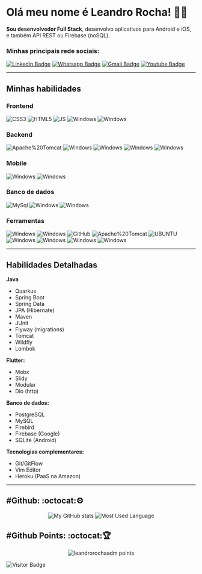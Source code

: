 # Olá meu nome é Leandro Rocha! :man_technologist:

**Sou desenvolvedor Full Stack**, desenvolvo aplicativos para Android e iOS, e também API REST ou Firebase (noSQL).

### Minhas principais rede sociais:

[![Linkedin Badge](https://img.shields.io/badge/-Linkedin-6633cc?style=flat-square&logo=Linkedin&logoColor=white&color=black&link=https://www.linkedin.com/in/leandrorochaadm/)](https://www.linkedin.com/in/leandrorochaadm/)
[![Whatsapp Badge](https://img.shields.io/badge/-WhatsApp-6633cc?style=flat-square&logo=Whatsapp&logoColor=white&color=black&link=https://api.whatsapp.com/message/NREZGGL4OBHXF1)](https://api.whatsapp.com/message/NREZGGL4OBHXF1)
[![Gmail Badge](https://img.shields.io/badge/-Gmail-c14438?style=flat-square&logo=Gmail&logoColor=white&color=black&link=mailto:leandrorochaadm@gmail.com)](mailto:leandrorochaadm@gmail.com)
[![Youtube Badge](https://img.shields.io/badge/-YouTube-c14438?style=flat-square&logo=YouTube&logoColor=white&color=black&link=https://www.youtube.com/channel/UC3IOIEHrxIHDeWBxAklINTA)](https://www.youtube.com/channel/UC3IOIEHrxIHDeWBxAklINTA)

---
## Minhas habilidades

<!-- language -->


<p>

### Frontend

<img alt="CSS3" src="https://img.shields.io/badge/CSS-239120?&style=for-the-badge&logo=css3&logoColor=white"/>  
<img alt="HTML5" src="https://img.shields.io/badge/HTML5-E34F26?style=for-the-badge&logo=html5&logoColor=white"/>
<img alt="JS" src="https://img.shields.io/badge/JavaScript-F7DF1E?style=for-the-badge&logo=javascript&logoColor=black"/>
<img alt="Windows" src="https://img.shields.io/badge/Vue.js-35495E?style=for-the-badge&logo=vue.js&logoColor=4FC08D"/>
<img alt="Windows" src="https://img.shields.io/badge/Quasar-1976D2?style=for-the-badge&logo=Quasar&logoColor=fff"/>

<p>

### Backend

<img alt="Apache%20Tomcat" src="https://img.shields.io/badge/C%20 Sharp-239120?style=for-the-badge&logo=C%20Sharp&logoColor=fff"/>
<img alt="Windows" src="https://img.shields.io/badge/-Java-f12433?style=for-the-badge&logo=java&logoColor=fff"/>
<img alt="Windows" src="https://img.shields.io/badge/-Spring-6DB33F?style=for-the-badge&logo=Spring&logoColor=fff"/>
<img alt="Windows" src="https://img.shields.io/badge/-Go-00ADD8?style=for-the-badge&logo=Go&logoColor=fff"/>
<img alt="Windows" src="https://img.shields.io/badge/Delphi-EE1F35?style=for-the-badge&logo=Delphi&logoColor=fff"/>

### Mobile

<img alt="Windows" src="https://img.shields.io/badge/-Flutter-blue?style=for-the-badge&logo=Flutter&logoColor=white"/>
<img alt="Windows" src="https://img.shields.io/badge/-Dart-0175C2?style=for-the-badge&logo=Dart&logoColor=white"/>


### Banco de dados

<!-- data base -->
<img alt="MySql" src="https://img.shields.io/badge/MySQL-4479A1?style=for-the-badge&logo=mysql&logoColor=white"/>
<img alt="Windows" src="https://img.shields.io/badge/-Postgresql-336791?style=for-the-badge&logo=postgresql&logoColor=white"/>
<img alt="Windows" src="https://img.shields.io/badge/-Firebase-FFCA28?style=for-the-badge&logo=firebase&logoColor=272b33"/>

### Ferramentas
<!-- tools -->

<img alt="Windows" src="https://img.shields.io/badge/Git-F05032?style=for-the-badge&logo=git&logoColor=fff"/>
<img alt="Windows" src="https://img.shields.io/badge/-Bitbucket-0052CC?style=for-the-badge&logo=Bitbucket&logoColor=fff"/>
<img alt="GitHub" src="https://img.shields.io/badge/GitHub-100000?style=for-the-badge&logo=github&logoColor=white"/>
<img alt="Apache%20Tomcat" src="https://img.shields.io/badge/Apache%20Tomcat-F8DC75?style=for-the-badge&logo=Apache%20Tomcat&logoColor=black"/>
<img alt="UBUNTU" src="https://img.shields.io/badge/Ubuntu-E95420?style=for-the-badge&logo=ubuntu&logoColor=white"/>
<img alt="Windows" src="https://img.shields.io/badge/Windows-0078D6?style=for-the-badge&logo=windows&logoColor=white"/>
<img alt="Windows" src="https://img.shields.io/badge/-jira%20software-0052CC?style=for-the-badge&logo=jira-software&logoColor=fff"/>
<img alt="Windows" src="https://img.shields.io/badge/-Neovim-57A143?style=for-the-badge&logo=Neovim&logoColor=fff"/>
<img alt="Windows" src="https://img.shields.io/badge/-Heroku-430098?style=for-the-badge&logo=Heroku&logoColor=fff"/>


<p>
<hr>

## Habilidades Detalhadas

**Java**
* Quarkus
* Spring Boot <!-- * Spring Security --> 
* Spring Data
* JPA (Hibernate)
* Maven
* JUnit
* Flyway (migrations)
* Tomcat
* Wildfly <!-- * JSF (Primefaces) -->
* Lombok

**Flutter:**
* Mobx
* Slidy
* Modular
* Dio (http)

**Banco de dados:**
* PostgreSQL
* MySQL
* Firebird
* Firebase (Google)
* SQLite (Android)

**Tecnologias complementares:**
* Git/GitFlow
* Vim Editor
* Heroku (PaaS na Amazon)


<hr>

<h2 align='left'>#Github: :octocat:⚙️</h2>
<p align="center">
    <img  align="center" src="https://github-readme-stats.codestackr.vercel.app/api?username=leandrorochaadm&show_icons=true&hide_border=true&layout=compact&theme=gotham" alt="My GitHub stats"/>
    <img  align="center" src="https://github-readme-stats.vercel.app/api/top-langs/?username=leandrorochaadm&langs_count=10&layout=compact&show_icons=true&theme=gotham" alt="Most Used Language"/>
</p>

<h2 align='left'>#Github Points: :octocat:🏆️</h2>
<p align="center">
    <img src="https://github-profile-trophy.vercel.app/?username=leandrorochaadm&margin-w=7&hide_border=true&theme=darkhub" alt="leandrorochaadm points"/>
</p>

![Visitor Badge](https://visitor-badge.laobi.icu/badge?page_id=leandrorochaadm)
